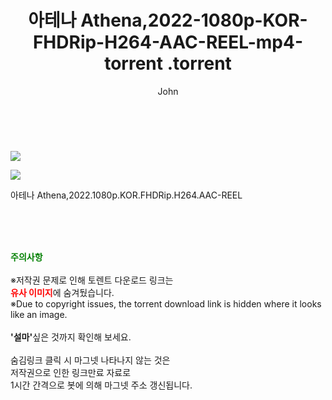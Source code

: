 ﻿---
layout: post
title:  "                   아테나 Athena,2022-1080p-KOR-FHDRip-H264-AAC-REEL-mp4-torrent                .torrent"
author: John
categories: [ 영화 ]
tags: [  ]
image: https://torrentrj57.com/uploadfile/full/8b8cfce1419f9d2a1255eae5aa6f724d31b2eb32.jpg"/></p><p><img src="https://torrentrj57.com/uploadfile/full/3d2dde5f935f205811e2aeadbf96fc2026533ab5.jpg 
description: "                   아테나 Athena,2022-1080p-KOR-FHDRip-H264-AAC-REEL-mp4-torrent                 torrent 정보 공유"
toc: true
toc_sticky: true
---

<br>
<p><img src="https://torrentrj57.com/uploadfile/full/8b8cfce1419f9d2a1255eae5aa6f724d31b2eb32.jpg"/></p><p><img src="https://torrentrj57.com/uploadfile/full/3d2dde5f935f205811e2aeadbf96fc2026533ab5.jpg"/></p>
 아테나 Athena,2022.1080p.KOR.FHDRip.H264.AAC-REEL  
    
<br><br><br>
<p data-ke-size="size16"><b><span style="color: green;">주의사항</span></b><br /><br />※저작권 문제로 인해 토렌트 다운로드 링크는<br /><b><span style="color: red;">유사 이미지</span></b>에 숨겨뒀습니다.<br />※Due to copyright issues, the torrent download link is hidden where it looks like an image.<br /><br /><b>'설마'</b>싶은 것까지 확인해 보세요.<br /><br />숨김링크 클릭 시 마그넷 나타나지 않는 것은<br />저작권으로 인한 링크만료 자료로<br />1시간 간격으로 봇에 의해 마그넷 주소 갱신됩니다.</p>
